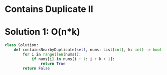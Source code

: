 # Contains Duplicate II
# Solution 1: O(n*k)
```python
class Solution:
    def containsNearbyDuplicate(self, nums: List[int], k: int) -> bool:
        for i in range(len(nums)):
            if nums[i] in nums[i + 1: i + k + 1]:
                return True
        return False
```
